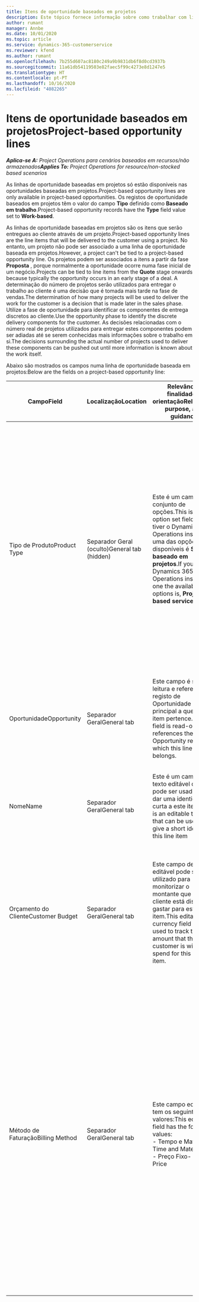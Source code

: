 ```yaml
---
title: Itens de oportunidade baseados em projetos
description: Este tópico fornece informação sobre como trabalhar com linhas de oportunidade baseadas em projetos.
author: rumant
manager: Annbe
ms.date: 10/01/2020
ms.topic: article
ms.service: dynamics-365-customerservice
ms.reviewer: kfend
ms.author: rumant
ms.openlocfilehash: 7b255d607ac8180c249a9b9831db6f8d0cd3937b
ms.sourcegitcommit: 11a61db54119503e82faec5f99c4273e8d1247e5
ms.translationtype: HT
ms.contentlocale: pt-PT
ms.lasthandoff: 10/16/2020
ms.locfileid: "4082265"
---
```

# <a name="project-based-opportunity-lines"></a><span data-ttu-id="c2d62-103">Itens de oportunidade baseados em projetos</span><span class="sxs-lookup"><span data-stu-id="c2d62-103">Project-based opportunity lines</span></span>

<span data-ttu-id="c2d62-104">_**Aplica-se A:** Project Operations para cenários baseados em recursos/não armazenados_</span><span class="sxs-lookup"><span data-stu-id="c2d62-104">_**Applies To:** Project Operations for resource/non-stocked based scenarios_</span></span>


<span data-ttu-id="c2d62-105">As linhas de oportunidade baseadas em projetos só estão disponíveis nas oportunidades baseadas em projetos.</span><span class="sxs-lookup"><span data-stu-id="c2d62-105">Project-based opportunity lines are only available in project-based opportunities.</span></span> <span data-ttu-id="c2d62-106">Os registos de oportunidade baseados em projetos têm o valor do campo **Tipo** definido como **Baseado em trabalho**.</span><span class="sxs-lookup"><span data-stu-id="c2d62-106">Project-based opportunity records have the **Type** field value set to **Work-based**.</span></span>

<span data-ttu-id="c2d62-107">As linhas de oportunidade baseadas em projetos são os itens que serão entregues ao cliente através de um projeto.</span><span class="sxs-lookup"><span data-stu-id="c2d62-107">Project-based opportunity lines are the line items that will be delivered to the customer using a project.</span></span> <span data-ttu-id="c2d62-108">No entanto, um projeto não pode ser associado a uma linha de oportunidade baseada em projetos.</span><span class="sxs-lookup"><span data-stu-id="c2d62-108">However, a project can't be tied to a project-based opportunity line.</span></span> <span data-ttu-id="c2d62-109">Os projetos podem ser associados a itens a partir da fase **Proposta** , porque normalmente a oportunidade ocorre numa fase inicial de um negócio.</span><span class="sxs-lookup"><span data-stu-id="c2d62-109">Projects can be tied to line items from the **Quote** stage onwards because typically the opportunity occurs in an early stage of a deal.</span></span> <span data-ttu-id="c2d62-110">A determinação do número de projetos serão utilizados para entregar o trabalho ao cliente é uma decisão que é tomada mais tarde na fase de vendas.</span><span class="sxs-lookup"><span data-stu-id="c2d62-110">The determination of how many projects will be used to deliver the work for the customer is a decision that is made later in the sales phase.</span></span> <span data-ttu-id="c2d62-111">Utilize a fase de oportunidade para identificar os componentes de entrega discretos ao cliente.</span><span class="sxs-lookup"><span data-stu-id="c2d62-111">Use the opportunity phase to identify the discrete delivery components for the customer.</span></span> <span data-ttu-id="c2d62-112">As decisões relacionadas com o número real de projetos utilizados para entregar estes componentes podem ser adiadas até se serem conhecidas mais informações sobre o trabalho em si.</span><span class="sxs-lookup"><span data-stu-id="c2d62-112">The decisions surrounding the actual number of projects used to deliver these components can be pushed out until more information is known about the work itself.</span></span>

<span data-ttu-id="c2d62-113">Abaixo são mostrados os campos numa linha de oportunidade baseada em projetos:</span><span class="sxs-lookup"><span data-stu-id="c2d62-113">Below are the fields on a project-based opportunity line:</span></span>

| <span data-ttu-id="c2d62-114">**Campo**</span><span class="sxs-lookup"><span data-stu-id="c2d62-114">**Field**</span></span> | <span data-ttu-id="c2d62-115">**Localização**</span><span class="sxs-lookup"><span data-stu-id="c2d62-115">**Location**</span></span> | <span data-ttu-id="c2d62-116">**Relevância, finalidade e orientação**</span><span class="sxs-lookup"><span data-stu-id="c2d62-116">**Relevance, purpose, and guidance**</span></span> | <span data-ttu-id="c2d62-117">**Impacto a jusante**</span><span class="sxs-lookup"><span data-stu-id="c2d62-117">**Downstream impact**</span></span> |
| --- | --- | --- | --- |
| <span data-ttu-id="c2d62-118">Tipo de Produto</span><span class="sxs-lookup"><span data-stu-id="c2d62-118">Product Type</span></span> | <span data-ttu-id="c2d62-119">Separador Geral (oculto)</span><span class="sxs-lookup"><span data-stu-id="c2d62-119">General tab (hidden)</span></span> | <span data-ttu-id="c2d62-120">Este é um campo de conjunto de opções.</span><span class="sxs-lookup"><span data-stu-id="c2d62-120">This is an option set field.</span></span> <span data-ttu-id="c2d62-121">Se tiver o Dynamics 365 Operations instalado, uma das opções disponíveis é **Serviço baseado em projetos**.</span><span class="sxs-lookup"><span data-stu-id="c2d62-121">If you have Dynamics 365 Operations installed, one the available options is, **Project-based service**.</span></span>  | <span data-ttu-id="c2d62-122">O valor deste campo está definido como **Serviço baseado em projetos** quando cria a linha de oportunidade baseada em projetos a partir da grelha de linhas baseada em projetos na Oportunidade.</span><span class="sxs-lookup"><span data-stu-id="c2d62-122">The value of this field is set to **Project-based service** when you create the project-based opportunity line from the project-based lines grid on the Opportunity.</span></span> <br> <span data-ttu-id="c2d62-123">Se alterar ou substituir este valor, a funcionalidade do projeto não será ativada nos itens baseados em projetos.</span><span class="sxs-lookup"><span data-stu-id="c2d62-123">If you change or override this value, the project functionality won't be enabled on your project-based line items.</span></span> |
| <span data-ttu-id="c2d62-124">Oportunidade</span><span class="sxs-lookup"><span data-stu-id="c2d62-124">Opportunity</span></span> | <span data-ttu-id="c2d62-125">Separador Geral</span><span class="sxs-lookup"><span data-stu-id="c2d62-125">General tab</span></span> | <span data-ttu-id="c2d62-126">Este campo é só de leitura e referencia o registo de Oportunidade principal a que este item pertence.</span><span class="sxs-lookup"><span data-stu-id="c2d62-126">This field is read-only and references the parent Opportunity record to which this line item belongs.</span></span> | <span data-ttu-id="c2d62-127">Este campo não tem impacto a jusante.</span><span class="sxs-lookup"><span data-stu-id="c2d62-127">There is no downstream impact of this field.</span></span> |
| <span data-ttu-id="c2d62-128">Nome</span><span class="sxs-lookup"><span data-stu-id="c2d62-128">Name</span></span> | <span data-ttu-id="c2d62-129">Separador Geral</span><span class="sxs-lookup"><span data-stu-id="c2d62-129">General tab</span></span> | <span data-ttu-id="c2d62-130">Este é um campo de texto editável que pode ser usado para dar uma identidade curta a este item</span><span class="sxs-lookup"><span data-stu-id="c2d62-130">This is an editable text field that can be used to give a short identity to this line item</span></span> | <span data-ttu-id="c2d62-131">Este valor é transportado para a linha de proposta quando cria uma proposta a partir desta oportunidade</span><span class="sxs-lookup"><span data-stu-id="c2d62-131">This value is carried over to the quote line when you create a quote from this opportunity</span></span> |
| <span data-ttu-id="c2d62-132">Orçamento do Cliente</span><span class="sxs-lookup"><span data-stu-id="c2d62-132">Customer Budget</span></span> | <span data-ttu-id="c2d62-133">Separador Geral</span><span class="sxs-lookup"><span data-stu-id="c2d62-133">General tab</span></span> | <span data-ttu-id="c2d62-134">Este campo de moeda editável pode ser utilizado para monitorizar o montante que o cliente está disposto a gastar para este item.</span><span class="sxs-lookup"><span data-stu-id="c2d62-134">This editable currency field can be used to track the amount that the customer is willing to spend for this line item.</span></span> | <span data-ttu-id="c2d62-135">Este valor é transportado para o campo correspondente na linha de proposta quando cria uma proposta a partir desta oportunidade</span><span class="sxs-lookup"><span data-stu-id="c2d62-135">This value is carried over to the corresponding field on the quote line when you create a quote from this opportunity</span></span> |
| <span data-ttu-id="c2d62-136">Método de Faturação</span><span class="sxs-lookup"><span data-stu-id="c2d62-136">Billing Method</span></span> | <span data-ttu-id="c2d62-137">Separador Geral</span><span class="sxs-lookup"><span data-stu-id="c2d62-137">General tab</span></span> | <span data-ttu-id="c2d62-138">Este campo editável tem os seguintes valores:</span><span class="sxs-lookup"><span data-stu-id="c2d62-138">This editable field has the following values:</span></span></br><span data-ttu-id="c2d62-139">- Tempo e Material</span><span class="sxs-lookup"><span data-stu-id="c2d62-139">- Time and Material</span></span></br><span data-ttu-id="c2d62-140">- Preço Fixo</span><span class="sxs-lookup"><span data-stu-id="c2d62-140">- Fixed Price</span></span> | <span data-ttu-id="c2d62-141">Este valor é transportado para o campo correspondente na linha de proposta quando cria uma proposta a partir desta oportunidade.</span><span class="sxs-lookup"><span data-stu-id="c2d62-141">This value is carried over to the corresponding field on the quote line when you create a quote from this opportunity.</span></span> <span data-ttu-id="c2d62-142">Após a criação da linha de proposta, o campo é bloqueado e não pode ser alterado.</span><span class="sxs-lookup"><span data-stu-id="c2d62-142">After the quote line is created, the field is locked and can't be changed.</span></span> <span data-ttu-id="c2d62-143">Atribua este valor de campo com a maior precisão possível.</span><span class="sxs-lookup"><span data-stu-id="c2d62-143">Assign this field value as accurately as possible.</span></span> <span data-ttu-id="c2d62-144">Se precisar de alterar o valor deste campo na linha de proposta, elimine e volte a criar a linha de proposta.</span><span class="sxs-lookup"><span data-stu-id="c2d62-144">If you need to change the value of this field on the quote line, delete and re-create the quote line.</span></span> |
